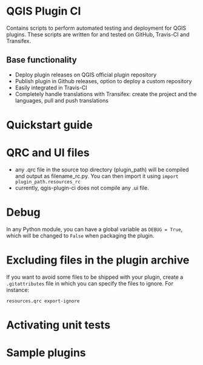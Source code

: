 # QGIS Plugin CI

Contains scripts to perform automated testing and deployment for QGIS plugins.
These scripts are written for and tested on GitHub, Travis-CI and Transifex.

## Base functionality

 - Deploy plugin releases on QGIS official plugin repository
 - Publish plugin in Github releases, option to deploy a custom repository
 - Easily integrated in Travis-CI
 - Completely handle translations with Transifex: create the project and the languages, pull and push translations 
   
# Quickstart guide

 
# QRC and UI files

- any .qrc file in the source top directory (plugin_path) will be compiled and output as filename_rc.py. You can then import it using ``import plugin_path.resources_rc``
- currently, qgis-plugin-ci does not compile any .ui file.

# Debug

In any Python module, you can have a global variable as `DEBUG = True`, which will be changed to `False` when packaging the plugin.

# Excluding files in the plugin archive

If you want to avoid some files to be shipped with your plugin, create a ``.gitattributes`` file in which you can specify the files to ignore. For instance:
```
resources.qrc export-ignore
```



# Activating unit tests


# Sample plugins

  
